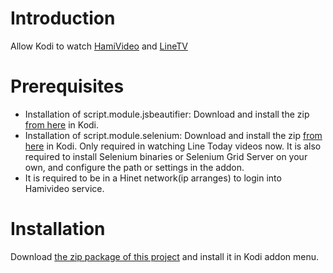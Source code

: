 # Introduction

Allow Kodi to watch [HamiVideo](https://hamivideo.hinet.net/) and [LineTV](https://www.linetv.tw/)

# Prerequisites

*   Installation of script.module.jsbeautifier: Download and install the zip [from here](https://github.com/tingjhenjiang/kodi-repo-scripts/archive/script.module.jsbeautifier.zip) in Kodi.
*   Installation of script.module.selenium: Download and install the zip [from here](https://github.com/tingjhenjiang/kodi-repo-scripts/archive/script.module.selenium.zip) in Kodi. Only required in watching Line Today videos now. It is also required to install Selenium binaries or Selenium Grid Server on your own, and configure the path or settings in the addon.
*   It is required to be in a Hinet network(ip arranges) to login into Hamivideo service.

# Installation

Download [the zip package of this project](https://github.com/tingjhenjiang/plugin.video.hamivideo/archive/plugin.video.hamivideo.zip) and install it in Kodi addon menu.

